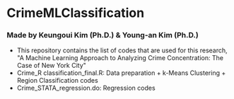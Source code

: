 # CrimeMLClassification
### Made by Keungoui Kim (Ph.D.) & Young-an Kim (Ph.D.)

- This repository contains the list of codes that are used for this research,
  "A Machine Learning Approach to Analyzing Crime Concentration: The Case of New York City"
- Crime_R classification_final.R: Data preparation + k-Means Clustering + Region Classification codes
- Crime_STATA_regression.do: Regression codes

